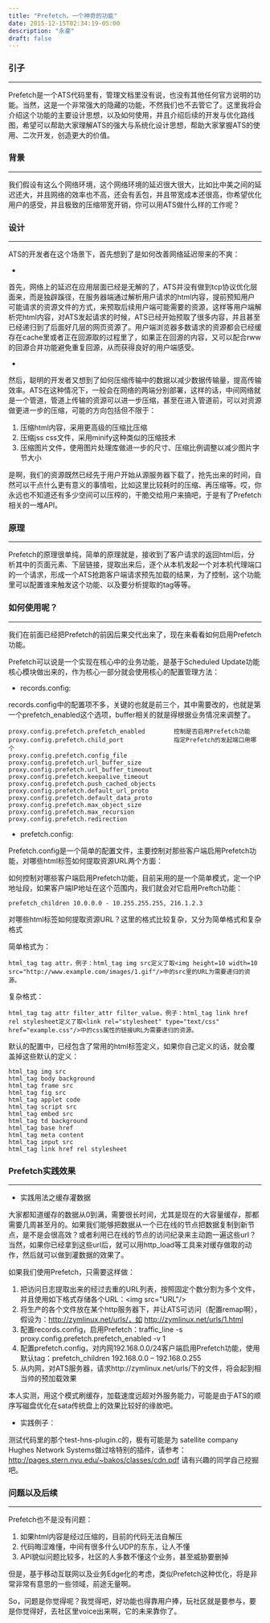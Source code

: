 ```yaml
---
title: "Prefetch，一个神奇的功能"
date: 2015-12-15T02:34:19-05:00
description: "永豪"
draft: false 
---
```


### 引子
---

Prefetch是一个ATS代码里有，管理文档里没有说，也没有其他任何官方说明的功能。当然，这是一个非常强大的隐藏的功能，不然我们也不去管它了。这里我将会介绍这个功能的主要设计思想，以及如何使用，并且介绍后续的开发与优化路线图，希望可以帮助大家理解ATS的强大与系统化设计思想，帮助大家掌握ATS的使用、二次开发，创造更大的价值。

### 背景
---

我们假设有这么个网络环境，这个网络环境的延迟很大很大，比如比中美之间的延迟还大，并且网络的效率也不高，还会有丢包，并且带宽成本还很高，你希望优化用户的感受，并且极致的压缩带宽开销，你可以用ATS做什么样的工作呢？

### 设计
---

ATS的开发者在这个场景下，首先想到了是如何改善网络延迟带来的不爽：

*  
首先，网络上的延迟在应用层面已经是无解的了，ATS并没有做到tcp协议优化层面来，而是独辟蹊径，在服务器端通过解析用户请求的html内容，提前预知用户可能请求的资源文件的方式，来预取后续用户端可能需要的资源，这样等用户端解析完html内容，对ATS发起请求的时候，ATS已经开始预取了很多内容，并且甚至已经递归到了后面好几层的网页资源了。用户端浏览器多数请求的资源都会已经缓存在cache里或者正在回源取的过程里了，如果正在回源的内容，又可以配合rww的回源合并功能避免重复回源，从而获得良好的用户端感受。

* 
然后，聪明的开发者又想到了如何压缩传输中的数据以减少数据传输量，提高传输效率。ATS在这种情况下，一般会在网络的两端分别部署，这样的话，中间网络就是一个管道，管道上传输的资源可以进一步压缩，甚至在进入管道前，可以对资源做更进一步的压缩，可能的方向包括但不限于：

1. 压缩html内容，采用更高级的压缩比压缩
1. 压缩jss css文件，采用minify这种类似的压缩技术
1. 压缩图片文件，使用图片处理库做进一步的尺寸、压缩比例调整以减少图片字节大小

是啊，我们的资源既然已经先于用户开始从源服务器下载了，抢先出来的时间，自然可以干点什么更有意义的事情啦，比如这里比较耗时的压缩、再压缩等。哎，你永远也不知道还有多少空间可以压榨的，干脆交给用户来搞吧，于是有了Prefetch相关的一堆API。

### 原理
---

Prefetch的原理很单纯，简单的原理就是，接收到了客户请求的返回html后，分析其中的页面元素、下层链接，提取出来后，逐个从本机发起一个对本机代理端口的一个请求，形成一个ATS抢跑客户端请求预先加载的结果，为了控制，这个功能里可以配置谁来触发这个功能、以及要分析提取的tag等等。

### 如何使用呢？
---

我们在前面已经把Prefetch的前因后果交代出来了，现在来看看如何启用Prefetch功能。

Prefetch可以说是一个实现在核心中的业务功能，是基于Scheduled Update功能核心模块做出来的，作为核心一部分就会使用核心的配置管理方法：

* records.config:

records.config中的配置项不多，关键的也就是前三个，其中需要改的，也就是第一个prefetch_enabled这个选项，buffer相关的就是得根据业务情况来调整了。

```
proxy.config.prefetch.prefetch_enabled        控制是否启用Prefetch功能
proxy.config.prefetch.child_port              指定Prefetch的发起端口用哪个
proxy.config.prefetch.config_file
proxy.config.prefetch.url_buffer_size
proxy.config.prefetch.url_buffer_timeout
proxy.config.prefetch.keepalive_timeout
proxy.config.prefetch.push_cached_objects
proxy.config.prefetch.default_url_proto
proxy.config.prefetch.default_data_proto
proxy.config.prefetch.max_object_size
proxy.config.prefetch.max_recursion
proxy.config.prefetch.redirection 
```

* prefetch.config:

Prefetch.config是一个简单的配置文件，主要控制对那些客户端启用Prefetch功能，对哪些html标签如何提取资源URL两个方面：


如何控制对哪些客户端启用Prefetch功能，目前采用的是一个简单模式，定一个IP地址段，如果客户端IP地址在这个范围内，我们就会对它启用Preftch功能：
```
prefetch_children 10.0.0.0 - 10.255.255.255, 216.1.2.3 
```
对哪些html标签如何提取资源URL？这里的格式比较复杂，又分为简单格式和复杂格式

简单格式为：
```
html_tag tag attr，例子：html_tag img src定义了取<img height=10 width=10 src="http://www.example.com/images/1.gif"/>中的src里的URL为需要递归的资源。 
```
复杂格式：
```
html_tag tag attr filter_attr filter_value，例子：html_tag link href rel stylesheet定义了取<link rel="stylesheet" type="text/css" href="example.css"/>中的css属性的链接URL为需要递归的资源。 
```
默认的配置中，已经包含了常用的html标签定义，如果你自己定义的话，就会覆盖掉这些默认的定义：
```
html_tag img src
html_tag body background
html_tag frame src
html_tag fig src
html_tag applet code
html_tag script src
html_tag embed src
html_tag td background
html_tag base href 
html_tag meta content
html_tag input src
html_tag link href rel stylesheet 
```

### Prefetch实践效果
---

* 实践用法之缓存灌数据

大家都知道缓存的数据从0到满，需要很长时间，尤其是现在的大容量缓存，那都需要几周甚至月的。如果我们能够把数据从一个已在线的节点把数据复制到新节点，是不是会很高效？或者利用已在线的节点的访问纪录来主动跑一遍这些url？当然，如果你已经拿到这些url后，就可以用http_load等工具来对缓存做取的动作，然后就可以做到灌数据的效果了。

如果我们使用Prefetch，只需要这样做：

1. 把访问日志提取出来的经过去重的URL列表，按照固定个数分割为多个文件，并且使用如下格式存储各个URL：\<img src="URL"/>
2. 将生产的各个文件放在某个http服务器下，并让ATS可访问（配置remap啊），假设为：http://zymlinux.net/urls/，如 http://zymlinux.net/urls/1.html
3. 配置records.config，启用Prefetch：traffic_line -s proxy.config.prefetch.prefetch_enabled -v 1
4. 配置prefetch.config，对内网192.168.0.0/24客户端启用Prefetch功能，使用默认tag：prefetch_children 192.168.0.0 – 192.168.0.255
5. 从内网，对ATS服务器，请求http://zymlinux.net/urls/下的文件，将会起到相当帅的预加载效果

本人实测，用这个模式刷缓存，加载速度远超对外服务能力，可能是由于ATS的顺序写磁盘优化在sata传统盘上的效果比较好的缘故吧。

* 实践例子：

测试代码里的那个test-hns-plugin.c的，极有可能是为 satellite company Hughes Network Systems做过啥特别的插件，请参考：
http://pages.stern.nyu.edu/~bakos/classes/cdn.pdf 请有兴趣的同学自己挖掘吧。

### 问题以及后续
---

Prefetch也不是没有问题：

1. 如果html内容是经过压缩的，目前的代码无法自解压
2. 代码晦涩难懂，中间有很多什么UDP的东东，让人不懂
3. API貌似问题比较多，社区的人多数不懂这个业务，甚至威胁要删掉

但是，基于移动互联网以及业务Edge化的考虑，类似Prefetch这种优化，将是非常非常有意思的一些领域，前途无量啊。

So，问题是你觉得呢？我觉得吧，好功能也得靠用户捧，玩社区就是要参与，要是你觉得好，去社区里voice出来啊，它的未来靠你了。

